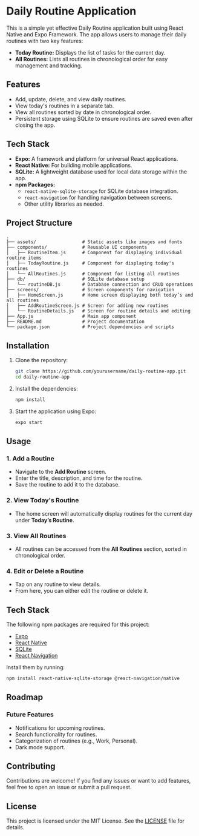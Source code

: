# Daily Routine Application

This is a simple yet effective Daily Routine application built using React Native and Expo Framework. The app allows users to manage their daily routines with two key features:

- **Today Routine:** Displays the list of tasks for the current day.
- **All Routines:** Lists all routines in chronological order for easy management and tracking.

## Features

- Add, update, delete, and view daily routines.
- View today's routines in a separate tab.
- View all routines sorted by date in chronological order.
- Persistent storage using SQLite to ensure routines are saved even after closing the app.

## Tech Stack

- **Expo:** A framework and platform for universal React applications.
- **React Native:** For building mobile applications.
- **SQLite:** A lightweight database used for local data storage within the app.
- **npm Packages:**
  - `react-native-sqlite-storage` for SQLite database integration.
  - `react-navigation` for handling navigation between screens.
  - Other utility libraries as needed.

## Project Structure

```plaintext
.
├── assets/                 # Static assets like images and fonts
├── components/             # Reusable UI components
│   ├── RoutineItem.js      # Component for displaying individual routine items
│   ├── TodayRoutine.js     # Component for displaying today's routines
│   └── AllRoutines.js      # Component for listing all routines
├── db/                     # SQLite database setup
│   └── routineDB.js        # Database connection and CRUD operations
├── screens/                # Screen components for navigation
│   ├── HomeScreen.js       # Home screen displaying both today’s and all routines
│   ├── AddRoutineScreen.js # Screen for adding new routines
│   └── RoutineDetails.js   # Screen for routine details and editing
├── App.js                  # Main app component
├── README.md               # Project documentation
└── package.json            # Project dependencies and scripts
```

## Installation

1. Clone the repository:

   ```bash
   git clone https://github.com/yourusername/daily-routine-app.git
   cd daily-routine-app
   ```

2. Install the dependencies:

   ```bash
   npm install
   ```

3. Start the application using Expo:

   ```bash
   expo start
   ```

## Usage

### 1. Add a Routine

- Navigate to the **Add Routine** screen.
- Enter the title, description, and time for the routine.
- Save the routine to add it to the database.

### 2. View Today's Routine

- The home screen will automatically display routines for the current day under **Today’s Routine**.

### 3. View All Routines

- All routines can be accessed from the **All Routines** section, sorted in chronological order.

### 4. Edit or Delete a Routine

- Tap on any routine to view details.
- From here, you can either edit the routine or delete it.

## Tech Stack

The following npm packages are required for this project:

- [Expo](https://expo.dev/)
- [React Native](https://reactnative.dev/)
- [SQLite](https://github.com/andpor/react-native-sqlite-storage)
- [React Navigation](https://reactnavigation.org/)

Install them by running:

```bash
npm install react-native-sqlite-storage @react-navigation/native
```

## Roadmap

### Future Features

- Notifications for upcoming routines.
- Search functionality for routines.
- Categorization of routines (e.g., Work, Personal).
- Dark mode support.

## Contributing

Contributions are welcome! If you find any issues or want to add features, feel free to open an issue or submit a pull request.

## License

This project is licensed under the MIT License. See the [LICENSE](LICENSE) file for details.
